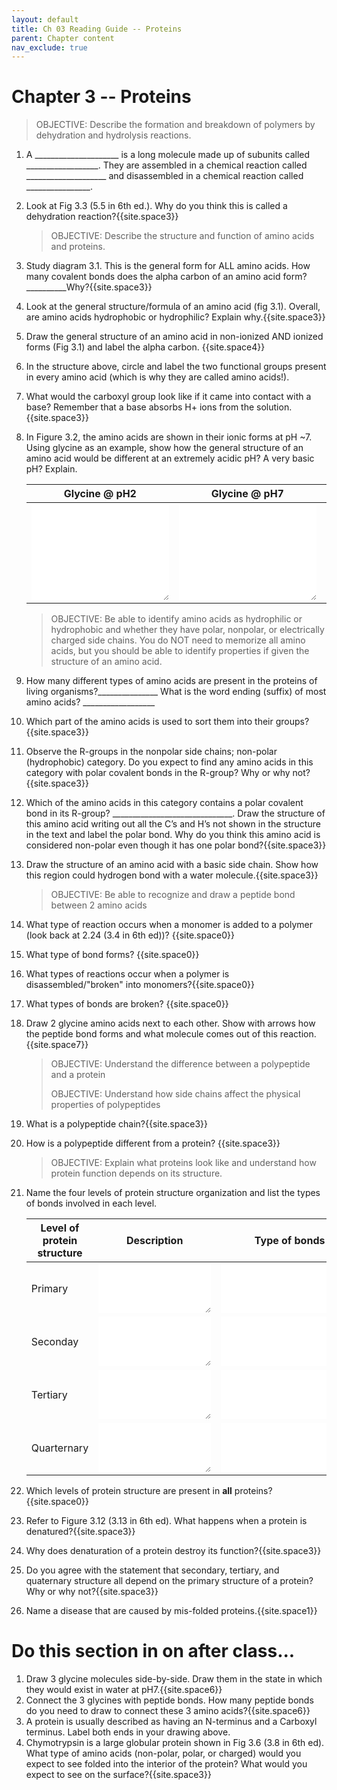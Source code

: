```yaml
---
layout: default
title: Ch 03 Reading Guide -- Proteins
parent: Chapter content
nav_exclude: true
---
```


# Chapter 3 -- Proteins

> OBJECTIVE: Describe the formation and breakdown of polymers by dehydration and hydrolysis reactions.

1. A \_\_\_\_\_\_\_\_\_\_\_\_\_\_\_\_\_\_\_\_\_ is a long molecule made up of subunits called \_\_\_\_\_\_\_\_\_\_\_\_\_\_\_\_\_\_. They are assembled in a chemical reaction called \_\_\_\_\_\_\_\_\_\_\_\_\_\_\_\_\_\_\_\_ and disassembled in a chemical reaction called \_\_\_\_\_\_\_\_\_\_\_\_\_\_\_\_.
2. Look at Fig 3.3 (5.5 in 6th ed.).  Why do you think this is called a dehydration reaction?{{site.space3}}

    > OBJECTIVE: Describe the structure and function of amino acids and proteins.

4. Study diagram 3.1. This is the general form for ALL amino acids. How many covalent bonds does the alpha carbon of an amino acid form? \_\_\_\_\_\_\_\_\_\_Why?{{site.space3}}
5. Look at the general structure/formula of an amino acid (fig 3.1). Overall, are amino acids hydrophobic or hydrophilic? Explain why.{{site.space3}}
6. Draw the general structure of an amino acid in non-ionized AND ionized forms (Fig 3.1) and label the alpha carbon. {{site.space4}}
7. In the structure above, circle and label the two functional groups present in every amino acid (which is why they are called amino acids!).
8. What would the carboxyl group look like if it came into contact with a base? Remember that a base absorbs H+ ions from the solution.{{site.space3}}
9. In Figure 3.2, the amino acids are shown in their ionic forms at pH ~7. Using glycine as an example, show how the general structure of an amino acid would be different at an extremely acidic pH? A very basic pH? Explain.

    | Glycine @ pH2 | Glycine @ pH7 | Glycine @ pH13 |
    |-|-|-|
    |<textarea cols="25%" rows="10" style="border-width: 0px;"></textarea>   | <textarea cols="25%" rows="10" style="border-width: 0px;"></textarea>   | <textarea cols="25%" rows="10" style="border-width: 0px;"></textarea>   |

    > OBJECTIVE: Be able to identify amino acids as hydrophilic or hydrophobic and whether they have polar, nonpolar, or electrically charged side chains. You do NOT need to memorize all amino acids, but you should be able to identify properties if given the structure of an amino acid.

9. How many different types of amino acids are present in the proteins of living organisms?\_\_\_\_\_\_\_\_\_\_\_\_\_\_\_ What is the word ending (suffix) of most amino acids? \_\_\_\_\_\_\_\_\_\_\_\_\_\_\_\_\_\_
10. Which part of the amino acids is used to sort them into their groups?{{site.space3}}
11. Observe the R-groups in the nonpolar side chains; non-polar (hydrophobic) category. Do you expect to find any amino acids in this category with polar covalent bonds in the R-group? Why or why not?{{site.space3}}
12. Which of the amino acids in this category contains a polar covalent bond in its R-group? \_\_\_\_\_\_\_\_\_\_\_\_\_\_\_\_\_\_\_\_\_\_\_\_\_\_\_\_\_\_. Draw the structure of this amino acid writing out all the C’s and H’s not shown in the structure in the text and label the polar bond. Why do you think this amino acid is considered non-polar even though it has one polar bond?{{site.space3}}
13. Draw the structure of an amino acid with a basic side chain. Show how this region could hydrogen bond with a water molecule.{{site.space3}}

    > OBJECTIVE: Be able to recognize and draw a peptide bond between 2 amino acids

1. What type of reaction occurs when a monomer is added to a polymer (look back at 2.24 (3.4 in 6th ed))? {{site.space0}}
2.  What type of bond forms? {{site.space0}}
3. What types of reactions occur when a polymer is disassembled/"broken" into monomers?{{site.space0}}
4. What types of bonds are broken? {{site.space0}}
5. Draw 2 glycine amino acids next to each other. Show with arrows how the peptide bond forms and what molecule comes out of this reaction.{{site.space7}}

    > OBJECTIVE: Understand the difference between a polypeptide and a protein
    >
    > OBJECTIVE: Understand how side chains affect the physical properties of polypeptides

1. What is a polypeptide chain?{{site.space3}}
2. How is a polypeptide different from a protein? {{site.space3}}

    >OBJECTIVE: Explain what proteins look like and understand how protein function depends on its structure.

1. Name the four levels of protein structure organization and list the types of bonds involved in each level.

    | Level of protein structure | Description                                                           | Type of bonds                                                         |
    |----------------------------|-----------------------------------------------------------------------|-----------------------------------------------------------------------|
    | Primary                    | <textarea cols="20%" rows="5" style="border-width: 0px;"></textarea>  | <textarea cols="25%" rows="5" style="border-width: 0px;"></textarea> |
    | Seconday                   | <textarea cols="20%" rows="5" style="border-width: 0px;"></textarea> | <textarea cols="25%" rows="5" style="border-width: 0px;"></textarea> |
    | Tertiary                   | <textarea cols="20%" rows="5" style="border-width: 0px;"></textarea> | <textarea cols="25%" rows="5" style="border-width: 0px;"></textarea> |
    | Quarternary                | <textarea cols="20%" rows="5" style="border-width: 0px;"></textarea> | <textarea cols="25%" rows="5" style="border-width: 0px;"></textarea> |

2. Which levels of protein structure are present in **all** proteins?{{site.space0}}
3. Refer to Figure 3.12 (3.13 in 6th ed). What happens when a protein is denatured?{{site.space3}}
4. Why does denaturation of a protein destroy its function?{{site.space3}}
5. Do you agree with the statement that secondary, tertiary, and quaternary structure all depend on the primary structure of a protein? Why or why not?{{site.space3}}
6. Name a disease that are caused by mis-folded proteins.{{site.space1}}

# Do this section in on after class...

1. Draw 3 glycine molecules side-by-side. Draw them in the state in which they would exist in water at pH7.{{site.space6}}
1. Connect the 3 glycines with peptide bonds. How many peptide bonds do you need to draw to connect these 3 amino acids?{{site.space6}}
1. A protein is usually described as having an N-terminus and a Carboxyl terminus. Label both ends in your drawing above.
1. Chymotrypsin is a large globular protein shown in Fig 3.6 (3.8 in 6th ed). What type of amino acids (non-polar, polar, or charged) would you expect to see folded into the interior of the protein? What would you expect to see on the surface?{{site.space3}}
